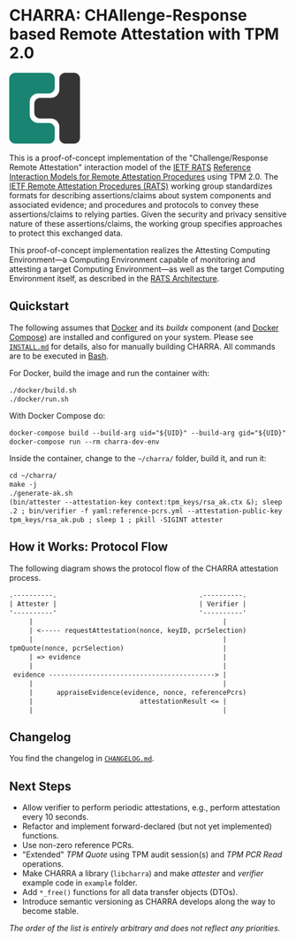 <!--
################################################################################
# Copyright 2023, Fraunhofer Institute for Secure Information Technology SIT.  #
# All rights reserved.                                                         #
# ---------------------------------------------------------------------------- #
# Author:        Michael Eckel <michael.eckel@sit.fraunhofer.de>               #
# Date Modified: 2023-05-20T13:37:42+02:00                                     #
# Date Created:  2019-06-26T09:23:15+02:00                                     #
################################################################################
-->

# CHARRA: CHAllenge-Response based Remote Attestation with TPM 2.0

![CHARRA Logo](charra-logo_small.png)

This is a proof-of-concept implementation of the "Challenge/Response Remote Attestation" interaction model of the [IETF RATS](https://datatracker.ietf.org/wg/rats/about/) [Reference Interaction Models for Remote Attestation Procedures](https://datatracker.ietf.org/doc/draft-ietf-rats-reference-interaction-models/) using TPM 2.0. The [IETF Remote Attestation Procedures (RATS)](https://datatracker.ietf.org/wg/rats/about/) working group standardizes formats for describing assertions/claims about system components and associated evidence; and procedures and protocols to convey these assertions/claims to relying parties. Given the security and privacy sensitive nature of these assertions/claims, the working group specifies approaches to protect this exchanged data.

This proof-of-concept implementation realizes the Attesting Computing Environment—a Computing Environment capable of monitoring and attesting a target Computing Environment—as well as the target Computing Environment itself, as described in the [RATS Architecture](https://datatracker.ietf.org/doc/rfc9334/).

## Quickstart

The following assumes that [Docker](https://docs.docker.com/get-docker/) and its *buildx* component (and [Docker Compose](https://docs.docker.com/compose/install/)) are installed and configured on your system.
Please see [`INSTALL.md`](INSTALL.md) for details, also for manually building CHARRA.
All commands are to be executed in [Bash](https://www.gnu.org/software/bash/).

For Docker, build the image and run the container with:

    ./docker/build.sh
    ./docker/run.sh

With Docker Compose do:

    docker-compose build --build-arg uid="${UID}" --build-arg gid="${UID}"
    docker-compose run --rm charra-dev-env

Inside the container, change to the `~/charra/` folder, build it, and run it:

    cd ~/charra/
    make -j
    ./generate-ak.sh
    (bin/attester --attestation-key context:tpm_keys/rsa_ak.ctx &); sleep .2 ; bin/verifier -f yaml:reference-pcrs.yml --attestation-public-key tpm_keys/rsa_ak.pub ; sleep 1 ; pkill -SIGINT attester

## How it Works: Protocol Flow

The following diagram shows the protocol flow of the CHARRA attestation process.

    .----------.                                    .----------.
    | Attester |                                    | Verifier |
    '----------'                                    '----------'
         |                                                |
         | <----- requestAttestation(nonce, keyID, pcrSelection)
         |                                                |
    tpmQuote(nonce, pcrSelection)                         |
         | => evidence                                    |
         |                                                |
     evidence ------------------------------------------> |
         |                                                |
         |      appraiseEvidence(evidence, nonce, referencePcrs)
         |                           attestationResult <= |
         |                                                |

## Changelog

You find the changelog in [`CHANGELOG.md`](CHANGELOG.md).

## Next Steps

* Allow verifier to perform periodic attestations, e.g., perform attestation every 10 seconds.
* Refactor and implement forward-declared (but not yet implemented) functions.
* Use non-zero reference PCRs.
* "Extended" *TPM Quote* using TPM audit session(s) and *TPM PCR Read* operations.
* Make CHARRA a library (`libcharra`) and make *attester* and *verifier* example code in `example` folder.
* Add `*_free()` functions for all data transfer objects (DTOs).
* Introduce semantic versioning as CHARRA develops along the way to become stable.

*The order of the list is entirely arbitrary and does not reflect any priorities.*
